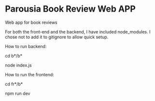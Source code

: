 # Parousia Book Review Web APP
Web app for book reviews

For both the front-end and the backend, I have included node_modules. I chose not to add it to gitignore to allow quick setup.

How to run backend:

cd b*/b*

node index.js

How to run the frontend:

cd fr*/b*

npm run dev
